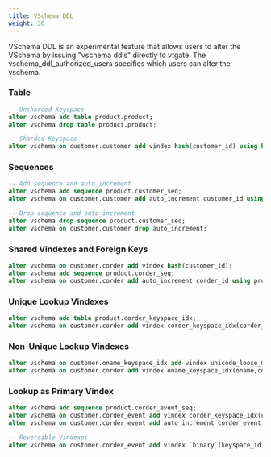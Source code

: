 ```yaml
---
title: VSchema DDL
weight: 30
---
```


VSchema DDL is an experimental feature that allows users to alter the VSchema by issuing "vschema ddls" directly to vtgate. The vschema_ddl_authorized_users specifies which users can alter the vschema.

### Table

```sql
-- Unsharded Keyspace
alter vschema add table product.product;
alter vschema drop table product.product;
```

```sql
-- Sharded Keyspace
alter vschema on customer.customer add vindex hash(customer_id) using hash;
```

### Sequences

```sql
-- Add sequence and auto_increment
alter vschema add sequence product.customer_seq;
alter vschema on customer.customer add auto_increment customer_id using product.customer_seq;

-- Drop sequence and auto_increment
alter vschema drop sequence product.customer_seq;
alter vschema on customer.customer drop auto_increment;
```


### Shared Vindexes and Foreign Keys

```sql
alter vschema on customer.corder add vindex hash(customer_id);
alter vschema add sequence product.corder_seq;
alter vschema on customer.corder add auto_increment corder_id using product.corder_seq;
```

### Unique Lookup Vindexes

```sql
alter vschema add table product.corder_keyspace_idx;
alter vschema on customer.corder add vindex corder_keyspace_idx(corder_id) using consistent_lookup_unique with owner=`corder`, table=`product.corder_keyspace_idx`, from=`corder_id`, to=`keyspace_id`;
```

### Non-Unique Lookup Vindexes

```sql
alter vschema on customer.oname_keyspace_idx add vindex unicode_loose_md5(oname) using unicode_loose_md5;
alter vschema on customer.corder add vindex oname_keyspace_idx(oname,corder_id) using consistent_lookup with owner=`corder`, table=`customer.oname_keyspace_idx`, from=`oname,corder_id`, to=`keyspace_id`;
```

### Lookup as Primary Vindex

```sql
alter vschema add sequence product.corder_event_seq;
alter vschema on customer.corder_event add vindex corder_keyspace_idx(corder_id);
alter vschema on customer.corder_event add auto_increment corder_event_id using product.corder_event_seq;

-- Reversible Vindexes
alter vschema on customer.corder_event add vindex `binary`(keyspace_id) using `binary`;
```
